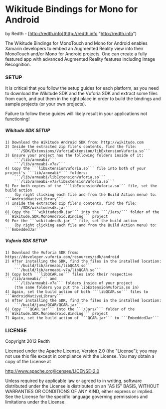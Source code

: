 # Wikitude Bindings for Mono for Android #

by Redth - [http://redth.info](http://redth.info "http://redth.info")


The Wikitude Bindings for MonoTouch and Mono for Android enables Xamarin developers to embed an Augmented Reality view into their MonoTouch and/or Mono for Android projects.  One can create a fully featured app with advanced Augmented Reality features including Image Recognition.



### SETUP ###

It is critical that you follow the setup guides for each platform, as you need to download the Wikitude SDK and the Vuforia SDK and extract some files from each, and put them in the right place in order to build the bindings and sample projects (or your own projects).

Failure to follow these guides will likely result in your applications not functioning!


##### Wikitude SDK SETUP #####
	1) Download the Wikitude Android SDK from: http://wikitude.com
	2) Inside the extracted zip file's contents, find the file:
		```/SDK/Extensions/VuforiaExtension/libExtensionVuforia.so```
	3) Ensure your project has the following folders inside of it:
		```/lib/armeabi/```
		```/lib/armeabi-v7a/```
	4) Copy the ```libExtensionVuforia.so``` file into both of your project's ```lib/armeabi*``` folders:
		```/lib/armeabi/libExtensionVuforia.so```
		```/lib/armeabi-v7a/libExtensionVuforia.so```
	5) For both copies of the ```libExtensionVuforia.so``` file, set the build action 
		(by right clicking each file and from the Build Action menu) to: ```AndroidNativeLibrary```
	7) Inside the extracted zip file's contents, find the file:
		```/SDK/wikitudesdk.jar```
	8) Copy the ```wikitudesdk.jar``` into the ```/Jars/``` folder of the ```Wikitude.SDK.MonoAndroid.Binding``` project
	9) For the ```wikitudesdk.jar``` file, set the build action 
		(by right clicking each file and from the Build Action menu) to: ```EmbeddedJar```


##### Vuforia SDK SETUP #####
	1) Download the Vuforia SDK from: https://developer.vuforia.com/resources/sdk/android
	2) After installing the SDK, find the files in the installed location:
		```/build/lib/armeabi/libQCAR.so```
		```/build/lib/armeabi-v7a/libQCAR.so```
	3) Copy both ```libQCAR.so``` files into their respective ```/lib/armeabi/``` and 
		```/lib/armeabi-v7a``` folders inside of your project 
		(the same folders you put the libExtensionVuforia.so in)
	4) Again, set the build action of both ```libQCAR.so``` files to ```AndroidNativeLibrary```
	5) After installing the SDK, find the files in the installed location:
		```/build/java/QCAR/QCAR.jar```
	6) Copy ```QCAR.jar``` into the ```/Jars/``` folder of the ```Wikitude.SDK.MonoAndroid.Binding``` project
	7) Again, set the build action of ```QCAR.jar``` to ```EmbeddedJar```



### LICENSE ###
Copyright 2012 Redth

Licensed under the Apache License, Version 2.0 (the "License"); you may not use this file except in compliance with the License. You may obtain a copy of the License at

   http://www.apache.org/licenses/LICENSE-2.0

Unless required by applicable law or agreed to in writing, software distributed under the License is distributed on an "AS IS" BASIS, WITHOUT WARRANTIES OR CONDITIONS OF ANY KIND, either express or implied. See the License for the specific language governing permissions and limitations under the License.
